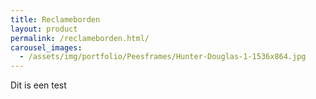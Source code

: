 ```yaml
---
title: Reclameborden
layout: product
permalink: /reclameborden.html/
carousel_images:
  - /assets/img/portfolio/Peesframes/Hunter-Douglas-1-1536x864.jpg
---
```


Dit is een test
